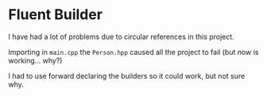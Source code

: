 # Fluent Builder
I have had a lot of problems due to circular references in this project.

Importing in `main.cpp` the `Person.hpp` caused all the project to fail (but now
is working... why?)

I had to use forward declaring the builders so it could work, but not sure why.